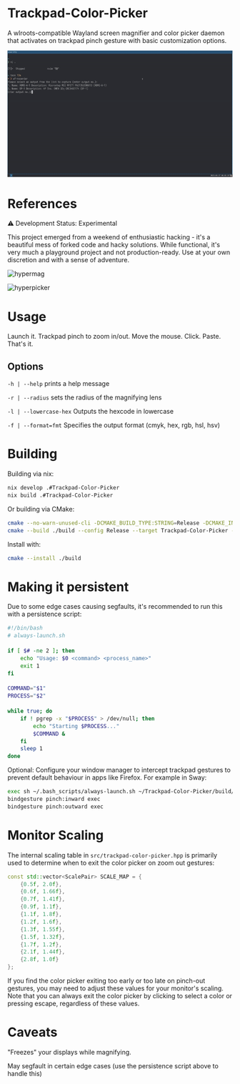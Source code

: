 # Trackpad-Color-Picker

A wlroots-compatible Wayland screen magnifier and color picker daemon that activates on trackpad pinch gesture with basic customization options.

![preview](./preview.gif)

# References

⚠️ Development Status: Experimental

This project emerged from a weekend of enthusiastic hacking - it's a beautiful mess of forked code and hacky solutions. While functional, it's very much a playground project and not production-ready. Use at your own discretion and with a sense of adventure.

![hypermag](https://github.com/SIMULATAN/hyprmag)

![hyperpicker](https://github.com/hyprwm/hyprpicker)

# Usage

Launch it. Trackpad pinch to zoom in/out. Move the mouse. Click. Paste. That's it.

## Options

`-h | --help` prints a help message

`-r | --radius` sets the radius of the magnifying lens

`-l | --lowercase-hex` Outputs the hexcode in lowercase

`-f | --format=fmt` Specifies the output format (cmyk, hex, rgb, hsl, hsv)

# Building

Building via nix:
```sh
nix develop .#Trackpad-Color-Picker
nix build .#Trackpad-Color-Picker
```

Or building via CMake:

```sh
cmake --no-warn-unused-cli -DCMAKE_BUILD_TYPE:STRING=Release -DCMAKE_INSTALL_PREFIX:PATH=/usr -S . -B ./build
cmake --build ./build --config Release --target Trackpad-Color-Picker -j`nproc 2>/dev/null || getconf _NPROCESSORS_CONF`
```

Install with:

```sh
cmake --install ./build
```

# Making it persistent

Due to some edge cases causing segfaults, it's recommended to run this with a persistence script:

```bash
#!/bin/bash
# always-launch.sh

if [ $# -ne 2 ]; then
    echo "Usage: $0 <command> <process_name>"
    exit 1
fi

COMMAND="$1"
PROCESS="$2"

while true; do
    if ! pgrep -x "$PROCESS" > /dev/null; then
        echo "Starting $PROCESS..."
        $COMMAND &
    fi
    sleep 1
done
```

Optional: Configure your window manager to intercept trackpad gestures to prevent default behaviour in apps like Firefox. For example in Sway:

```bash
exec sh ~/.bash_scripts/always-launch.sh ~/Trackpad-Color-Picker/build/Trackpad-Color-Picker Trackpad-Color-
bindgesture pinch:inward exec
bindgesture pinch:outward exec
```

# Monitor Scaling

The internal scaling table in `src/trackpad-color-picker.hpp` is primarily used to determine when to exit the color picker on zoom out gestures:

```cpp
const std::vector<ScalePair> SCALE_MAP = {
    {0.5f, 2.0f},
    {0.6f, 1.66f},
    {0.7f, 1.41f},
    {0.9f, 1.1f},
    {1.1f, 1.8f},
    {1.2f, 1.6f},
    {1.3f, 1.55f},
    {1.5f, 1.32f},
    {1.7f, 1.2f},
    {2.1f, 1.44f},
    {2.8f, 1.0f}
};
```

If you find the color picker exiting too early or too late on pinch-out gestures, you may need to adjust these values for your monitor's scaling. Note that you can always exit the color picker by clicking to select a color or pressing escape, regardless of these values.

# Caveats

"Freezes" your displays while magnifying.

May segfault in certain edge cases (use the persistence script above to handle this)
